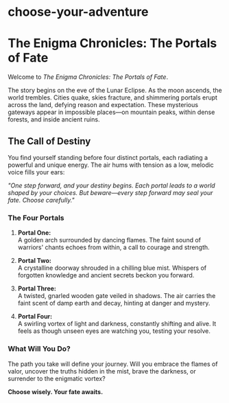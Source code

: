 # choose-your-adventure
# The Enigma Chronicles: The Portals of Fate

Welcome to *The Enigma Chronicles: The Portals of Fate*. 

The story begins on the eve of the Lunar Eclipse. As the moon ascends, the world trembles. Cities quake, skies fracture, and shimmering portals erupt across the land, defying reason and expectation. These mysterious gateways appear in impossible places—on mountain peaks, within dense forests, and inside ancient ruins.

## The Call of Destiny  
You find yourself standing before four distinct portals, each radiating a powerful and unique energy. The air hums with tension as a low, melodic voice fills your ears:  

*"One step forward, and your destiny begins. Each portal leads to a world shaped by your choices. But beware—every step forward may seal your fate. Choose carefully."*

### The Four Portals  

1. **Portal One:**  
   A golden arch surrounded by dancing flames. The faint sound of warriors' chants echoes from within, a call to courage and strength.  

2. **Portal Two:**  
   A crystalline doorway shrouded in a chilling blue mist. Whispers of forgotten knowledge and ancient secrets beckon you forward.  

3. **Portal Three:**  
   A twisted, gnarled wooden gate veiled in shadows. The air carries the faint scent of damp earth and decay, hinting at danger and mystery.  

4. **Portal Four:**  
   A swirling vortex of light and darkness, constantly shifting and alive. It feels as though unseen eyes are watching you, testing your resolve.  

### What Will You Do?  
The path you take will define your journey. Will you embrace the flames of valor, uncover the truths hidden in the mist, brave the darkness, or surrender to the enigmatic vortex?  

**Choose wisely. Your fate awaits.**  
